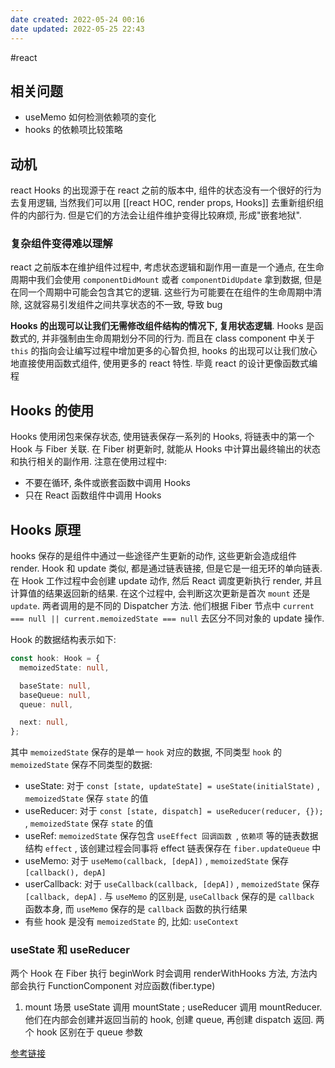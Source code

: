 ```yaml
---
date created: 2022-05-24 00:16
date updated: 2022-05-25 22:43
---
```


#react

## 相关问题
- useMemo 如何检测依赖项的变化
- hooks 的依赖项比较策略
## 动机

react Hooks 的出现源于在 react 之前的版本中, 组件的状态没有一个很好的行为去复用逻辑, 当然我们可以用 [[react HOC, render props, Hooks]] 去重新组织组件的内部行为. 但是它们的方法会让组件维护变得比较麻烦, 形成"嵌套地狱".

### 复杂组件变得难以理解

react 之前版本在维护组件过程中, 考虑状态逻辑和副作用一直是一个通点, 在生命周期中我们会使用 `componentDidMount` 或者 `componentDidUpdate` 拿到数据, 但是在同一个周期中可能会包含其它的逻辑. 这些行为可能要在在组件的生命周期中清除, 这就容易引发组件之间共享状态的不一致, 导致 bug

**Hooks 的出现可以让我们无需修改组件结构的情况下, 复用状态逻辑**. Hooks 是函数式的, 并非强制由生命周期划分不同的行为. 而且在 class component 中关于 `this` 的指向会让编写过程中增加更多的心智负担, hooks 的出现可以让我们放心地直接使用函数式组件, 使用更多的 react 特性. 毕竟 react 的设计更像函数式编程

## Hooks 的使用

Hooks 使用闭包来保存状态, 使用链表保存一系列的 Hooks, 将链表中的第一个 Hook 与 Fiber 关联. 在 Fiber 树更新时, 就能从 Hooks 中计算出最终输出的状态和执行相关的副作用.
注意在使用过程中:

- 不要在循环, 条件或嵌套函数中调用 Hooks
- 只在 React 函数组件中调用 Hooks

## Hooks 原理

hooks 保存的是组件中通过一些途径产生更新的动作, 这些更新会造成组件 render. Hook 和 update 类似, 都是通过链表链接, 但是它是一组无环的单向链表. 在 Hook 工作过程中会创建 update 动作, 然后 React 调度更新执行 render,  并且计算值的结果返回新的结果. 在这个过程中, 会判断这次更新是首次 `mount` 还是 `update`.  两者调用的是不同的 Dispatcher 方法. 他们根据 Fiber 节点中  `current === null || current.memoizedState === null` 去区分不同对象的 update 操作.

Hook 的数据结构表示如下:
```ts
const hook: Hook = {
  memoizedState: null,

  baseState: null,
  baseQueue: null,
  queue: null,

  next: null,
};
```
其中 `memoizedState` 保存的是单一 `hook` 对应的数据, 不同类型 `hook` 的 `memoizedState` 保存不同类型的数据:

- useState: 对于 `const [state, updateState] = useState(initialState)` , `memoizedState` 保存 `state` 的值
- useReducer: 对于 `const [state, dispatch] = useReducer(reducer, {});` , `memoizedState` 保存 `state` 的值
- useRef: `memoizedState` 保存包含 `useEffect 回调函数 `, ` 依赖项 ` 等的链表数据结构 `effect` , 该创建过程会同事将 effect 链表保存在 `fiber.updateQueue` 中
- useMemo: 对于 `useMemo(callback, [depA])` , `memoizedState` 保存 `[callback(), depA]`
- userCallback: 对于 `useCallback(callback, [depA])` , `memoizedState` 保存 `[callback, depA]` . 与 `useMemo` 的区别是, `useCallback` 保存的是 `callback` 函数本身, 而 `useMemo` 保存的是 `callback` 函数的执行结果
- 有些 hook 是没有 `memoizedState` 的, 比如: `useContext`

### useState 和 useReducer

两个 Hook 在 Fiber 执行 beginWork 时会调用 renderWithHooks 方法, 方法内部会执行 FunctionComponent 对应函数(fiber.type)
1.  mount 场景
    useState 调用 mountState ; useReducer 调用 mountReducer. 他们在内部会创建并返回当前的 hook, 创建 queue, 再创建 dispatch 返回. 两个 hook 区别在于 queue 参数

 [参考链接](https://juejin.cn/post/7101486767336849421)
